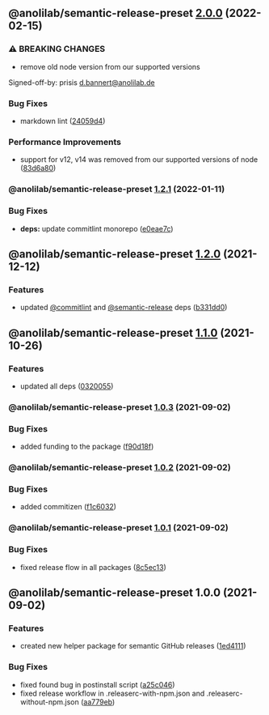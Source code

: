 ## @anolilab/semantic-release-preset [2.0.0](https://github.com/anolilab/javascript-style-guide/compare/@anolilab/semantic-release-preset@1.2.1...@anolilab/semantic-release-preset@2.0.0) (2022-02-15)


### ⚠ BREAKING CHANGES

* remove old node version from our supported versions

Signed-off-by: prisis <d.bannert@anolilab.de>

### Bug Fixes

* markdown lint ([24059d4](https://github.com/anolilab/javascript-style-guide/commit/24059d41ca682ca21b39ad7f6dff594be734329d))


### Performance Improvements

* support for v12, v14 was removed from our supported versions of node ([83d6a80](https://github.com/anolilab/javascript-style-guide/commit/83d6a8058ed7791135aff03d4cd734327bb1b694))

### @anolilab/semantic-release-preset [1.2.1](https://github.com/anolilab/javascript-style-guide/compare/@anolilab/semantic-release-preset@1.2.0...@anolilab/semantic-release-preset@1.2.1) (2022-01-11)


### Bug Fixes

* **deps:** update commitlint monorepo ([e0eae7c](https://github.com/anolilab/javascript-style-guide/commit/e0eae7cb4874223087f522949f3a86af1a494181))

## @anolilab/semantic-release-preset [1.2.0](https://github.com/anolilab/javascript-style-guide/compare/@anolilab/semantic-release-preset@1.1.0...@anolilab/semantic-release-preset@1.2.0) (2021-12-12)


### Features

* updated [@commitlint](https://github.com/commitlint) and [@semantic-release](https://github.com/semantic-release) deps ([b331dd0](https://github.com/anolilab/javascript-style-guide/commit/b331dd0d14480590bbd7ceed2dba93c8164471fd))

## @anolilab/semantic-release-preset [1.1.0](https://github.com/anolilab/javascript-style-guide/compare/@anolilab/semantic-release-preset@1.0.3...@anolilab/semantic-release-preset@1.1.0) (2021-10-26)


### Features

* updated all deps ([0320055](https://github.com/anolilab/javascript-style-guide/commit/0320055caf8301a6c3bf06cff6ee58578b9ceae5))

### @anolilab/semantic-release-preset [1.0.3](https://github.com/anolilab/javascript-style-guide/compare/@anolilab/semantic-release-preset@1.0.2...@anolilab/semantic-release-preset@1.0.3) (2021-09-02)


### Bug Fixes

* added funding to the package ([f90d18f](https://github.com/anolilab/javascript-style-guide/commit/f90d18f8347a4bdc395b1740c85ac74a4072297c))

### @anolilab/semantic-release-preset [1.0.2](https://github.com/anolilab/javascript-style-guide/compare/@anolilab/semantic-release-preset@1.0.1...@anolilab/semantic-release-preset@1.0.2) (2021-09-02)


### Bug Fixes

* added commitizen ([f1c6032](https://github.com/anolilab/javascript-style-guide/commit/f1c6032c9110abbb09c06d4a19439208950ee451))

### @anolilab/semantic-release-preset [1.0.1](https://github.com/anolilab/javascript-style-guide/compare/@anolilab/semantic-release-preset@1.0.0...@anolilab/semantic-release-preset@1.0.1) (2021-09-02)


### Bug Fixes

* fixed release flow in all packages ([8c5ec13](https://github.com/anolilab/javascript-style-guide/commit/8c5ec1341e11ccf48d8d3e8f8808fb162d062d97))

## @anolilab/semantic-release-preset 1.0.0 (2021-09-02)


### Features

* created new helper package for semantic GitHub releases ([1ed4111](https://github.com/anolilab/javascript-style-guide/commit/1ed4111e0238f75a5a2b7c2bea562f383848f87b))


### Bug Fixes

* fixed found bug in postinstall script ([a25c046](https://github.com/anolilab/javascript-style-guide/commit/a25c046442003444a1fe1475b56c33e11ba12fb4))
* fixed release workflow in .releaserc-with-npm.json and .releaserc-without-npm.json ([aa779eb](https://github.com/anolilab/javascript-style-guide/commit/aa779eb60d4b0a26c13132acabd17dfa5b54a043))
